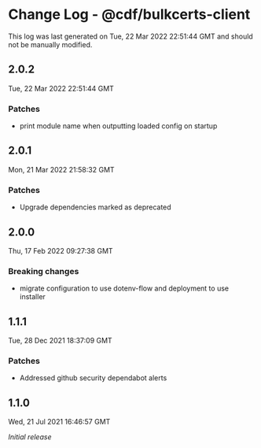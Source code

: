 # Change Log - @cdf/bulkcerts-client

This log was last generated on Tue, 22 Mar 2022 22:51:44 GMT and should not be manually modified.

## 2.0.2
Tue, 22 Mar 2022 22:51:44 GMT

### Patches

- print module name when outputting loaded config on startup

## 2.0.1
Mon, 21 Mar 2022 21:58:32 GMT

### Patches

- Upgrade dependencies marked as deprecated

## 2.0.0
Thu, 17 Feb 2022 09:27:38 GMT

### Breaking changes

- migrate configuration to use dotenv-flow and deployment to use installer

## 1.1.1
Tue, 28 Dec 2021 18:37:09 GMT

### Patches

- Addressed github security dependabot alerts

## 1.1.0
Wed, 21 Jul 2021 16:46:57 GMT

_Initial release_

